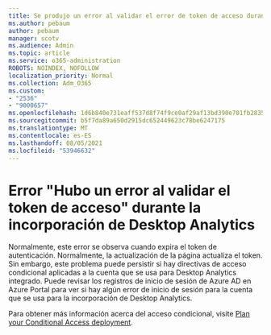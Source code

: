 ```yaml
---
title: Se produjo un error al validar el error de token de acceso durante el abordaje de Desktop Analytics
ms.author: pebaum
author: pebaum
manager: scotv
ms.audience: Admin
ms.topic: article
ms.service: o365-administration
ROBOTS: NOINDEX, NOFOLLOW
localization_priority: Normal
ms.collection: Adm_O365
ms.custom:
- "2536"
- "9000657"
ms.openlocfilehash: 1d6b840e731eaff537d8f74f9ce0af29af13bd390e701fb2835e8718b4521158
ms.sourcegitcommit: b5f7da89a650d2915dc652449623c78be6247175
ms.translationtype: MT
ms.contentlocale: es-ES
ms.lasthandoff: 08/05/2021
ms.locfileid: "53946632"
---
```

# <a name="there-was-an-error-validating-access-token-error-during-desktop-analytics-onboarding"></a>Error "Hubo un error al validar el token de acceso" durante la incorporación de Desktop Analytics

Normalmente, este error se observa cuando expira el token de autenticación. Normalmente, la actualización de la página actualiza el token. Sin embargo, este problema puede persistir si hay directivas de acceso condicional aplicadas a la cuenta que se usa para Desktop Analytics integrado. Puede revisar los registros de inicio de sesión de Azure AD en Azure Portal para ver si hay algún error de inicio de sesión para la cuenta que se usa para la incorporación de Desktop Analytics.

Para obtener más información acerca del acceso condicional, visite [Plan your Conditional Access deployment](https://docs.microsoft.com/azure/active-directory/conditional-access/plan-conditional-access).